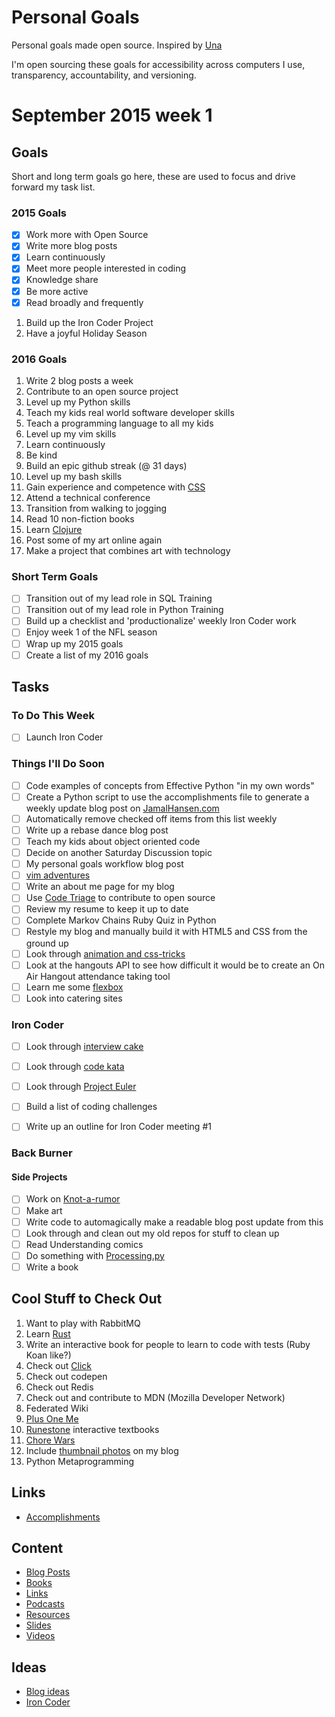 Personal Goals
==============

Personal goals made open source.  Inspired by [Una](http://una.im/personal-goals-guide/)

I'm open sourcing these goals for accessibility across computers I use, transparency, accountability, and versioning.

# September 2015 week 1

## Goals
Short and long term goals go here, these are used to focus and drive forward my task list.

### 2015 Goals
- [X] Work more with Open Source
- [X] Write more blog posts
- [X] Learn continuously
- [X] Meet more people interested in coding
- [X] Knowledge share
- [X] Be more active
- [X] Read broadly and frequently
1. Build up the Iron Coder Project
2. Have a joyful Holiday Season

### 2016 Goals
1. Write 2 blog posts a week
2. Contribute to an open source project
3. Level up my Python skills
4. Teach my kids real world software developer skills
5. Teach a programming language to all my kids
6. Level up my vim skills
7. Learn continuously
8. Be kind
9. Build an epic github streak (@ 31 days)
10. Level up my bash skills
11. Gain experience and competence with [CSS](https://developer.mozilla.org/en-US/docs/Web/CSS)
12. Attend a technical conference
13. Transition from walking to jogging
14. Read 10 non-fiction books
15. Learn [Clojure](http://clojure.org/)
16. Post some of my art online again
17. Make a project that combines art with technology

### Short Term Goals
- [ ] Transition out of my lead role in SQL Training
- [ ] Transition out of my lead role in Python Training
- [ ] Build up a checklist and 'productionalize' weekly Iron Coder work
- [ ] Enjoy week 1 of the NFL season
- [ ] Wrap up my 2015 goals
- [ ] Create a list of my 2016 goals

## Tasks

### To Do This Week
- [ ] Launch Iron Coder

### Things I'll Do Soon
- [ ] Code examples of concepts from Effective Python "in my own words"
- [ ] Create a Python script to use the accomplishments file to generate a weekly update blog post on [JamalHansen.com](http://jamalhansen.com)
- [ ] Automatically remove checked off items from this list weekly
- [ ] Write up a rebase dance blog post
- [ ] Teach my kids about object oriented code
- [ ] Decide on another Saturday Discussion topic
- [ ] My personal goals workflow blog post
- [ ] [vim adventures](http://vim-adventures.com/)
- [ ] Write an about me page for my blog
- [ ] Use [Code Triage](http://www.codetriage.com/) to contribute to open source
- [ ] Review my resume to keep it up to date
- [ ] Complete Markov Chains Ruby Quiz in Python
- [ ] Restyle my blog and manually build it with HTML5 and CSS from the ground up
- [ ] Look through [animation and css-tricks](https://css-tricks.com/almanac/properties/a/animation/)
- [ ] Look at the hangouts API to see how difficult it would be to create an On Air Hangout attendance taking tool
- [ ] Learn me some [flexbox](https://css-tricks.com/snippets/css/a-guide-to-flexbox/)
- [ ] Look into catering sites

### Iron Coder

- [ ] Look through [interview cake](https://www.interviewcake.com/)
- [ ] Look through [code kata](http://codekata.com/)
- [ ] Look through [Project Euler](https://projecteuler.net/)
- [ ] Build a list of coding challenges
- [ ] Write up an outline for Iron Coder meeting #1


### Back Burner

#### Side Projects
- [ ] Work on [Knot-a-rumor](https://github.com/jamalhansen/knot-a-rumor)
- [ ] Make art
- [ ] Write code to automagically make a readable blog post update from this
- [ ] Look through and clean out my old repos for stuff to clean up
- [ ] Read Understanding comics
- [ ] Do something with [Processing.py](http://py.processing.org/)
- [ ] Write a book

## Cool Stuff to Check Out
1. Want to play with RabbitMQ
2. Learn [Rust](https://www.rust-lang.org/)
4. Write an interactive book for people to learn to code with tests (Ruby Koan like?)
6. Check out [Click](http://click.pocoo.org/4/)
9. Check out codepen
10. Check out Redis
11. Check out and contribute to MDN (Mozilla Developer Network)
12. Federated Wiki
13. [Plus One Me](http://plusoneme.com)
14. [Runestone](http://runestoneinteractive.org/) interactive textbooks
15. [Chore Wars](http://chorewars.com)
16. Include [thumbnail photos](http://stackoverflow.com/questions/19274463/what-is-link-rel-image-src) on my blog
17. Python Metaprogramming

## Links

* [Accomplishments](https://github.com/jamalhansen/personal-goals/tree/master/accomplishments)

## Content

* [Blog Posts](https://github.com/jamalhansen/personal-goals/blob/master/content-list/blog-posts.md)
* [Books](https://github.com/jamalhansen/personal-goals/blob/master/content-list/books.md)
* [Links](https://github.com/jamalhansen/personal-goals/blob/master/content-list/links.md)
* [Podcasts](https://github.com/jamalhansen/personal-goals/blob/master/content-list/podcasts.md)
* [Resources](https://github.com/jamalhansen/personal-goals/blob/master/content-list/resources.md)
* [Slides](https://github.com/jamalhansen/personal-goals/blob/master/content-list/slides.md)
* [Videos](https://github.com/jamalhansen/personal-goals/blob/master/content-list/videos.md)

## Ideas

* [Blog ideas](https://github.com/jamalhansen/personal-goals/blob/master/ideas/blog-ideas.md)
* [Iron Coder](https://github.com/jamalhansen/personal-goals/blob/master/ideas/iron-coder.md)